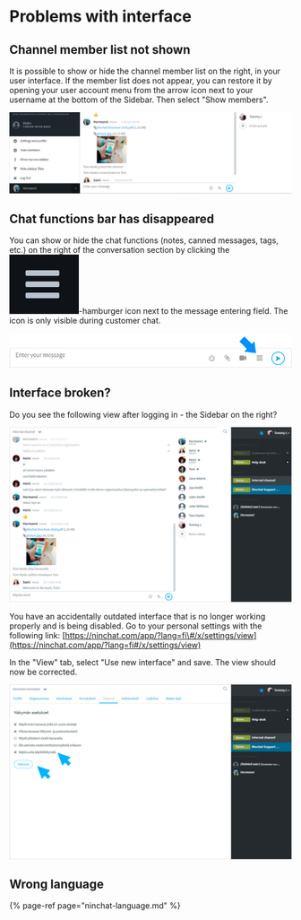# Problems with interface

## Channel member list not shown

It is possible to show or hide the channel member list on the right, in your user interface. If the member list does not appear, you can restore it by opening your user account menu from the arrow icon next to your username at the bottom of the Sidebar. Then select "Show members".

![User account menu](../.gitbook/assets/sidebar-menus-2.png)

## Chat functions bar has disappeared

You can show or hide the chat functions \(notes, canned messages, tags, etc.\) on the right of the conversation section by clicking the![](../.gitbook/assets/menu-ikoni%20%281%29.png)-hamburger icon next to the message entering field. The icon is only visible during customer chat.

![Toggle chat functions ](../.gitbook/assets/toimintopalkin-piilotus-ikoni.png)

## Interface broken? <a id="kayttoliittyma-rikki"></a>

Do you see the following view after logging in - the Sidebar on the right?

![Old user interface](../.gitbook/assets/nin-old-ui-1.png)

You have an accidentally outdated interface that is no longer working properly and is being disabled. Go to your personal settings with the following link: [https://ninchat.com/app/?lang=fi\#/x/settings/view](https://ninchat.com/app/?lang=fi#/x/settings/view)

In the "View" tab, select "Use new interface" and save. The view should now be corrected.

![Old user interface - View settings](../.gitbook/assets/nin-old-ui-2.png)

## Wrong language <a id="kayttoliittyma-on-vaarankielinen"></a>

{% page-ref page="ninchat-language.md" %}

